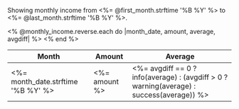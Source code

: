 Showing monthly income from <%= @first_month.strftime '%B %Y' %> to <%= @last_month.strftime '%B %Y' %>.

<table class="table">
  <thead>
    <tr>
      <th>Month</th>
      <th class="text-right">Amount</th>
      <th class="text-right">Average</th>
    </tr>
  </thead>
  <tbody>
    <% @monthly_income.reverse.each do |month_date, amount, average, avgdiff| %>
    <tr>
      <td><%= month_date.strftime '%B %Y' %></td>
      <td class="text-right"><%= amount %></td>
      <td class="text-right"><%= avgdiff == 0 ? info(average) : (avgdiff > 0 ? warning(average) : success(average)) %></td>
    </tr>
    <% end %>
  </tbody>
</table>
